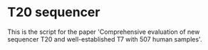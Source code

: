 # T20 sequencer
This is the script for the paper 'Comprehensive evaluation of new sequencer T20 and well-established T7 with 507 human samples'. 
